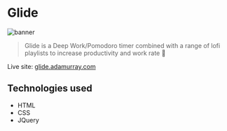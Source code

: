 # Glide

![banner](https://user-images.githubusercontent.com/7604430/173593444-36bd64ff-441f-4177-af8a-6cc2691f5399.jpg)

> Glide is a Deep Work/Pomodoro timer combined with a range of lofi playlists to increase productivity and work rate 🎵


Live site: [glide.adamurray.com](http://glide.adamurray.com/)


## Technologies used

 - HTML
 - CSS
 - JQuery
